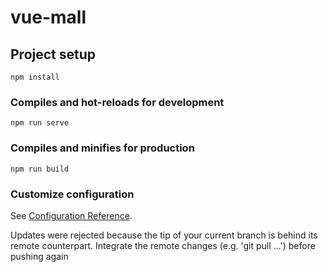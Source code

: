 # vue-mall

## Project setup
```
npm install
```

### Compiles and hot-reloads for development
```
npm run serve
```

### Compiles and minifies for production
```
npm run build
```

### Customize configuration
See [Configuration Reference](https://cli.vuejs.org/config/).


 Updates were rejected because the tip of your current branch is behind
its remote counterpart. Integrate the remote changes (e.g.
'git pull ...') before pushing again